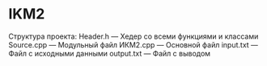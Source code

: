 # IKM2
Структура проекта:
Header.h — Хедер со всеми функциями и классами
Source.cpp — Модульный файл
ИКМ2.cpp — Основной файл
input.txt — Файл с исходными данными
output.txt — Файл с выводом
